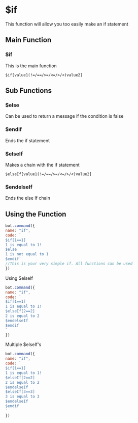 # $if

This function will allow you too easily make an if statement

## Main Function

### $if

This is the main function

```text
$if[value1(!=/==/>=/<=/>/<)value2]
```

## Sub Functions

### $else

Can be used to return a message if the condition is false

### $endif

Ends the if statement

### $elseIf

Makes a chain with the if statement

```text
$elseIf[value1(!=/==/>=/<=/>/<)value2]
```

### $endelseIf

Ends the else If chain

## Using the Function

```javascript
bot.command({
name: "if",
code: `
$if[1==1]
1 is equal to 1!
$else
1 is not equal to 1
$endif`
//This is your very simple if. All functions can be used 
})
```

Using $elseIf

```javascript
bot.command({
name: "if",
code: `
$if[1==1]
1 is equal to 1!
$elseIf[2==2]
2 is equal to 2
$endelseIf
$endif
`
})
```

Multiple $elseIf's

```javascript
bot.command({
name: "if",
code: `
$if[1==1]
1 is equal to 1!
$elseIf[2==2]
2 is equal to 2
$endelseIf
$elseIf[3==3]
3 is equal to 3
$endelseIf
$endif
`
})
```

